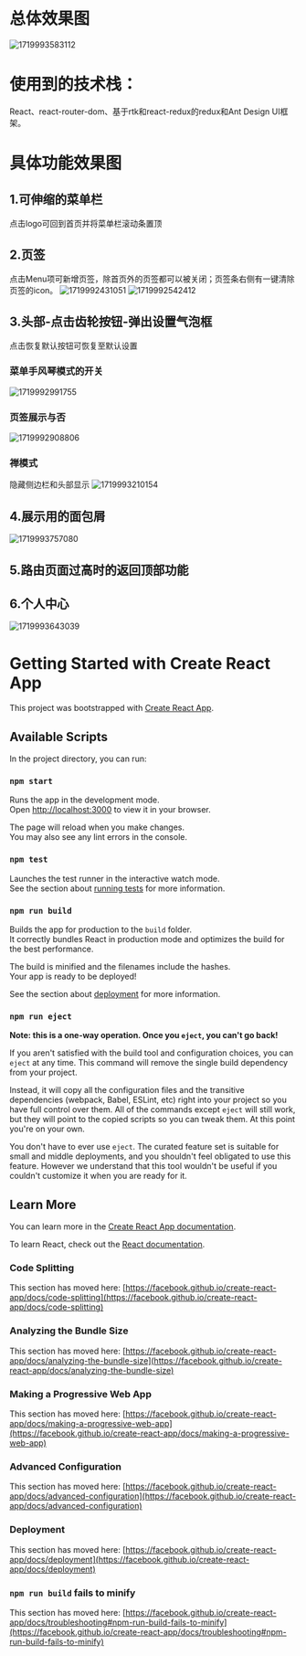 
# 总体效果图
![1719993583112](https://github.com/ChenYu924/react-admin-template/assets/55083844/59a24de5-c614-4139-9e1a-87399585700a)

# 使用到的技术栈：
React、react-router-dom、基于rtk和react-redux的redux和Ant Design UI框架。

# 具体功能效果图
## 1.可伸缩的菜单栏
点击logo可回到首页并将菜单栏滚动条置顶
## 2.页签
点击Menu项可新增页签，除首页外的页签都可以被关闭；页签条右侧有一键清除页签的icon。
![1719992431051](https://github.com/ChenYu924/react-admin-template/assets/55083844/b4b54985-48f2-46dd-adf8-bfd3b72566ca)
![1719992542412](https://github.com/ChenYu924/react-admin-template/assets/55083844/9de0fe52-b2d4-449f-92ab-dee0b53c268a)
## 3.头部-点击齿轮按钮-弹出设置气泡框
点击恢复默认按钮可恢复至默认设置
### 菜单手风琴模式的开关
![1719992991755](https://github.com/ChenYu924/react-admin-template/assets/55083844/fbf60a3d-d0bd-48a6-b4bc-f220b0a4717a)
### 页签展示与否
![1719992908806](https://github.com/ChenYu924/react-admin-template/assets/55083844/8668733f-2a09-4272-922e-bf342ea8cf00)
### 禅模式
隐藏侧边栏和头部显示
![1719993210154](https://github.com/ChenYu924/react-admin-template/assets/55083844/87273e72-ab75-4318-a53e-07ac725f3f39)
## 4.展示用的面包屑
![1719993757080](https://github.com/ChenYu924/react-admin-template/assets/55083844/75d1709d-41fd-40d5-8ac2-243f52a09102)
## 5.路由页面过高时的返回顶部功能
## 6.个人中心
![1719993643039](https://github.com/ChenYu924/react-admin-template/assets/55083844/1771e29b-6cc6-4333-891d-ba8d3aff89b2)



# Getting Started with Create React App

This project was bootstrapped with [Create React App](https://github.com/facebook/create-react-app).

## Available Scripts

In the project directory, you can run:

### `npm start`

Runs the app in the development mode.\
Open [http://localhost:3000](http://localhost:3000) to view it in your browser.

The page will reload when you make changes.\
You may also see any lint errors in the console.

### `npm test`

Launches the test runner in the interactive watch mode.\
See the section about [running tests](https://facebook.github.io/create-react-app/docs/running-tests) for more information.

### `npm run build`

Builds the app for production to the `build` folder.\
It correctly bundles React in production mode and optimizes the build for the best performance.

The build is minified and the filenames include the hashes.\
Your app is ready to be deployed!

See the section about [deployment](https://facebook.github.io/create-react-app/docs/deployment) for more information.

### `npm run eject`

**Note: this is a one-way operation. Once you `eject`, you can't go back!**

If you aren't satisfied with the build tool and configuration choices, you can `eject` at any time. This command will remove the single build dependency from your project.

Instead, it will copy all the configuration files and the transitive dependencies (webpack, Babel, ESLint, etc) right into your project so you have full control over them. All of the commands except `eject` will still work, but they will point to the copied scripts so you can tweak them. At this point you're on your own.

You don't have to ever use `eject`. The curated feature set is suitable for small and middle deployments, and you shouldn't feel obligated to use this feature. However we understand that this tool wouldn't be useful if you couldn't customize it when you are ready for it.

## Learn More

You can learn more in the [Create React App documentation](https://facebook.github.io/create-react-app/docs/getting-started).

To learn React, check out the [React documentation](https://reactjs.org/).

### Code Splitting

This section has moved here: [https://facebook.github.io/create-react-app/docs/code-splitting](https://facebook.github.io/create-react-app/docs/code-splitting)

### Analyzing the Bundle Size

This section has moved here: [https://facebook.github.io/create-react-app/docs/analyzing-the-bundle-size](https://facebook.github.io/create-react-app/docs/analyzing-the-bundle-size)

### Making a Progressive Web App

This section has moved here: [https://facebook.github.io/create-react-app/docs/making-a-progressive-web-app](https://facebook.github.io/create-react-app/docs/making-a-progressive-web-app)

### Advanced Configuration

This section has moved here: [https://facebook.github.io/create-react-app/docs/advanced-configuration](https://facebook.github.io/create-react-app/docs/advanced-configuration)

### Deployment

This section has moved here: [https://facebook.github.io/create-react-app/docs/deployment](https://facebook.github.io/create-react-app/docs/deployment)

### `npm run build` fails to minify

This section has moved here: [https://facebook.github.io/create-react-app/docs/troubleshooting#npm-run-build-fails-to-minify](https://facebook.github.io/create-react-app/docs/troubleshooting#npm-run-build-fails-to-minify)
